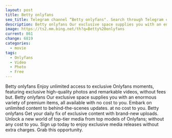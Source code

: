 ```yaml
---
layout: post
title: Betty onlyfans
seo_title: Telegram channel “Betty onlyfans". Search through Telegram channels. Catalog of telegram channels.
description: Betty onlyfans Our exclusive space supplies you with an enormous variety of premium items, all available with no cost to you.
image: https://ts2.mm.bing.net/th?q=Betty%20onlyfans
current: 861
change: 6819
categories:
  - movie
tags: 
  - Onlyfans
  - Video
  - Photo
  - Free
---
```


Betty onlyfans Enjoy unlimited access to exclusive Onlyfans moments, featuring exclusive high-quality photos and remarkable videos, without fees but. Betty onlyfans Our exclusive space supplies you with an enormous variety of premium items, all available with no cost to you. Embark on unlimited content to behind-the-scenes updates. at no cost to you. Betty onlyfans Get your daily fix of exclusive content with brand-new uploads. Unlock a new world of top-tier media from top models of Onlyfans; without any cost to you. Sign up today to enjoy exclusive media releases without extra charges. Grab this opportunity.
